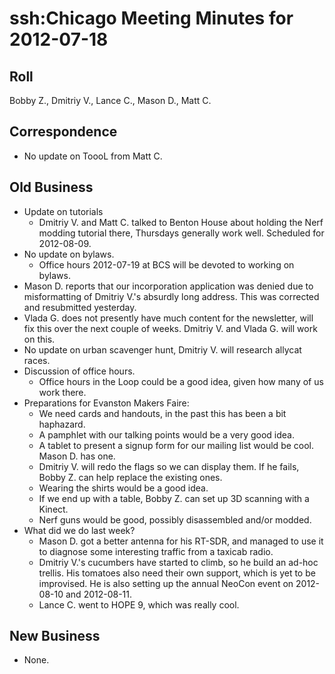 # ssh:Chicago Meeting Minutes for 2012-07-18 #

## Roll ##
Bobby Z., Dmitriy V., Lance C., Mason D., Matt C.

## Correspondence ##
 * No update on ToooL from Matt C.
 
## Old Business ##
 * Update on tutorials
   - Dmitriy V. and Matt C. talked to Benton House about holding the Nerf modding
     tutorial there, Thursdays generally work well. Scheduled for 2012-08-09.
 * No update on bylaws.
   - Office hours 2012-07-19 at BCS will be devoted to working on bylaws.
 * Mason D. reports that our incorporation application was denied due to misformatting
   of Dmitriy V.'s absurdly long address. This was corrected and resubmitted yesterday.
 * Vlada G. does not presently have much content for the newsletter, will fix this
   over the next couple of weeks. Dmitriy V. and Vlada G. will work on this.
 * No update on urban scavenger hunt, Dmitriy V. will research allycat races.
 * Discussion of office hours.
   - Office hours in the Loop could be a good idea, given how many of us work
     there.
 * Preparations for Evanston Makers Faire:
   - We need cards and handouts, in the past this has been a bit haphazard.
   - A pamphlet with our talking points would be a very good idea.
   - A tablet to present a signup form for our mailing list would be cool. Mason D. has one.
   - Dmitriy V. will redo the flags so we can display them. If he fails, Bobby Z. can help
     replace the existing ones.
   - Wearing the shirts would be a good idea.
   - If we end up with a table, Bobby Z. can set up 3D scanning with a Kinect.
   - Nerf guns would be good, possibly disassembled and/or modded.
 * What did we do last week?
   - Mason D. got a better antenna for his RT-SDR, and managed to use it
     to diagnose some interesting traffic from a taxicab radio.
   - Dmitriy V.'s cucumbers have started to climb, so he build an ad-hoc trellis.
     His tomatoes also need their own support, which is yet to be improvised.
     He is also setting up the annual NeoCon event on 2012-08-10 and 2012-08-11.
   - Lance C. went to HOPE 9, which was really cool.

## New Business ##
 * None.
